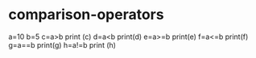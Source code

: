 # comparison-operators
a=10 b=5 c=a>b print (c) d=a&lt;b print(d) e=a>=b print(e) f=a&lt;=b print(f) g=a==b print(g) h=a!=b print (h)
